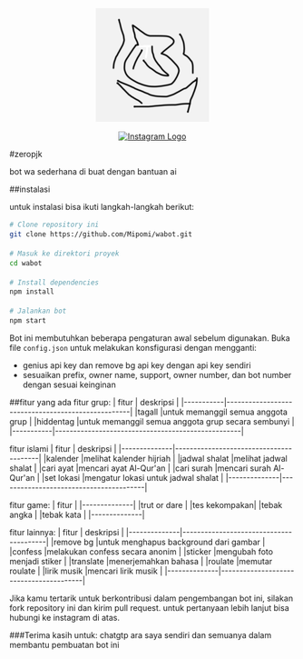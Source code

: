 <p align="center">
    <img src="Untitled-1.png" alt="foto bot" width="200"/>
</p>
<p align="center">
  <a href="https://instagram.com/tnyeouu" target="_blank">
    <img src="https://upload.wikimedia.org/wikipedia/commons/a/a5/Instagram_icon.png" alt="Instagram Logo" width="50"/>
  </a>
</p>

#zeropjk

bot wa sederhana di buat dengan bantuan ai

##instalasi

untuk instalasi bisa ikuti langkah-langkah berikut:

```bash
# Clone repository ini
git clone https://github.com/Mipomi/wabot.git

# Masuk ke direktori proyek
cd wabot

# Install dependencies
npm install

# Jalankan bot
npm start
```
Bot ini membutuhkan beberapa pengaturan awal sebelum digunakan. Buka file `config.json` untuk melakukan konsfigurasi dengan mengganti:
- genius api key dan remove bg api key dengan api key sendiri
- sesuaikan prefix, owner name, support, owner number, dan bot number dengan sesuai keinginan

##fitur yang ada
fitur grup:
|   fitur   |                   deskripsi                       |
|-----------|---------------------------------------------------|
|tagall     |untuk memanggil semua anggota grup                 |
|hiddentag  |untuk memanggil semua anggota grup secara sembunyi |
|-----------|---------------------------------------------------|

fitur islami
|   fitur      |               deskripsi                |
|--------------|----------------------------------------|
|kalender      |melihat kalender hijriah                |
|jadwal shalat |melihat jadwal shalat                   |
|cari ayat     |mencari ayat Al-Qur'an                  |
|cari surah    |mencari surah Al-Qur'an                 |
|set lokasi    |mengatur lokasi untuk jadwal shalat     |
|--------------|----------------------------------------|

fitur game:
|   fitur      |
|--------------|
|trut or dare  |
|tes kekompakan|
|tebak angka   |
|tebak kata    |
|--------------|

fitur lainnya:
|   fitur      |               deskripsi                |
|--------------|----------------------------------------|
|remove bg     |untuk menghapus background dari gambar  |
|confess       |melakukan confess secara anonim         |
|sticker       |mengubah foto menjadi stiker            |
|translate     |menerjemahkan bahasa                    |
|roulate       |memutar roulate                         |
|lirik musik   |mencari lirik musik                     |
|--------------|----------------------------------------|

Jika kamu tertarik untuk berkontribusi dalam pengembangan bot ini, silakan fork repository ini dan kirim pull request. untuk pertanyaan lebih lanjut bisa hubungi ke instagram di atas.

###Terima kasih untuk:
chatgtp
ara
saya sendiri
dan semuanya dalam membantu pembuatan bot ini